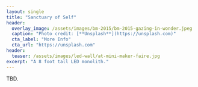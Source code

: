 ```yaml
---
layout: single
title: "Sanctuary of Self"
header:
  overlay_image: /assets/images/bm-2015/bm-2015-gazing-in-wonder.jpeg
  caption: "Photo credit: [**Unsplash**](https://unsplash.com)"
  cta_label: "More Info"
  cta_url: "https://unsplash.com"
header:
  teaser: /assets/images/led-wall/at-mini-maker-faire.jpg
excerpt: "A 8 foot tall LED monolith."
---
```


TBD.
